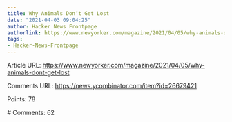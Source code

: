 ```yaml
---
title: Why Animals Don’t Get Lost
date: "2021-04-03 09:04:25"
author: Hacker News Frontpage
authorlink: https://www.newyorker.com/magazine/2021/04/05/why-animals-dont-get-lost
tags:
- Hacker-News-Frontpage
---
```


<p>Article URL: <a href="https://www.newyorker.com/magazine/2021/04/05/why-animals-dont-get-lost">https://www.newyorker.com/magazine/2021/04/05/why-animals-dont-get-lost</a></p>
<p>Comments URL: <a href="https://news.ycombinator.com/item?id=26679421">https://news.ycombinator.com/item?id=26679421</a></p>
<p>Points: 78</p>
<p># Comments: 62</p>
